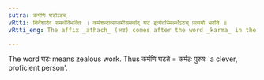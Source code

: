 ```yaml
---
sutra: कर्मणि घटोऽठच्
vRtti: निर्देशादेव समर्थविभक्तिः । कर्मशब्दात्सप्तमीसमर्थाद् घट इत्येतस्मिन्नर्थेऽठच् प्रत्ययो भवति ॥
vRtti_eng: The affix _athach_ (अठ) comes after the word _karma_ in the seventh case in construction, in the sense of 'employing oneself zealously in it'.

---
```

The word घटः means zealous work. Thus कर्मणि घटते = कर्मठः पुरुषः 'a clever, proficient person'.